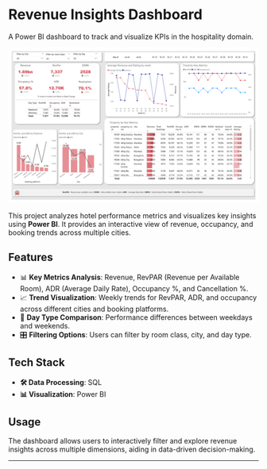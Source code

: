 # Revenue Insights Dashboard  
A Power BI dashboard to track and visualize KPIs in the hospitality domain.

![Dashboard Image](revenue_insights.png)

This project analyzes hotel performance metrics and visualizes key insights using **Power BI**. It provides an interactive view of revenue, occupancy, and booking trends across multiple cities.  

## Features
- 📊 **Key Metrics Analysis**: Revenue, RevPAR (Revenue per Available Room), ADR (Average Daily Rate), Occupancy %, and Cancellation %.  
- 📈 **Trend Visualization**: Weekly trends for RevPAR, ADR, and occupancy across different cities and booking platforms.  
- 🏨 **Day Type Comparison**: Performance differences between weekdays and weekends.  
- 🎛 **Filtering Options**: Users can filter by room class, city, and day type.

## Tech Stack  
- **🛠 Data Processing**: SQL  
- **📊 Visualization**: Power BI  

## Usage  
The dashboard allows users to interactively filter and explore revenue insights across multiple dimensions, aiding in data-driven decision-making.  

---

